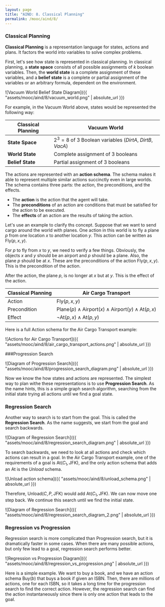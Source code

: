 ```yaml
---
layout: page
title: "AIND: 8. Classical Planning"
permalink: /mooc/aind/8/
---
```


### Classical Planning

**Classical Planning** is a representation language for states, actions and plans. It factors the world into variables to solve complex problems. 

First, let's see how state is represented in classical planning. In classical planning, a **state space** consists of all possible assignments of $k$ boolean variables. Then, the **world state** is a complete assignment of these variables, and a **belief state** is a complete or partial assignment of the variables or an arbitrary formula, dependent on the environment.

![Vacuum World Belief State Diagram]({{ "assets/mooc/aind/8/vacuum_world.png" | absolute_url }})

For example, in the Vacuum World above, states would be represented the following way:

| Classical Planning | Vacuum World                                                |
| ------------------ | ----------------------------------------------------------- |
| **State Space**    | $2^3=8$ of $3$ Boolean variables (*DirtA*, *DirtB*, *VacA*) |
| **World State**    | Complete assignment of $3$ booleans                         |
| **Belief State**   | Partial assignment of $3$ booleans                          |

The actions are represented with an **action schema**. The schema makes it able to represent multiple similar actions succinctly even in large worlds. The schema contains three parts: the action, the preconditions, and the effects.

* The **action** is the action that the agent will take.
* The **preconditions** of an action are conditions that must be satisfied for the action to be executed.
* The **effects** of an action are the results of taking the action.

Let's use an example to clarify ths concept. Suppose that we want to send cargo around the world with planes. One action in this world is to fly a plane $p$ from one location $x$ to another location $y$. This action can be written as $\text{Fly}(p, x, y)$. 

For $p$ to fly from $x$ to $y$, we need to verify a few things. Obviously, the objects $x$ and $y$ should be an airport and $p$ should be a plane. Also, the plane $p$ should be at $x$. These are the preconditions of the action $\text{Fly}(p, x, y)$. This is the precondition of the action.

After the action, the plane $p$, is no longer at $x$ but at $y$. This is the effect of the action.

| Classical Planning | Air Cargo Transport                                          |
| ------------------ | ------------------------------------------------------------ |
| Action             | $\text{Fly}(p, x, y)$                                        |
| Precondition       | $\text{Plane}(p) \land \text{Airport}(x) \land \text{Airport}(y) \land \text{At}(p, x)$ |
| Effect             | $\lnot \text{At}(p, x) \land \text{At}(p, y)$                |

Here is a full Action schema for the Air Cargo Transport example:

![Actions for Air Cargo Transport]({{ "assets/mooc/aind/8/air_cargo_transport_actions.png" | absolute_url }})

###Progression Search

![Diagram of Progression Search]({{ "assets/mooc/aind/8/progression_search_diagram.png" | absolute_url }})

Now we know the how states and actions are represented. The simplest way to plan withe these representations is to use **Progression Search**. As the name hints, this is a simple graph search algorithm, searching from the initial state trying all actions until we find a goal state.

### Regression Search

Another way to search is to start from the goal. This is called the **Regression Search**. As the name suggests, we start from the goal and search backwards.

![Diagram of Regression Search]({{ "assets/mooc/aind/8/regression_search_diagram.png" | absolute_url }})

To search backwards, we need to look at all actions and check which actions can result in a goal. In the Air Cargo Transport example, one of the requirements of a goal is $\text{At}(C_1, \text{JFK})$, and the only action schema that adds an $\text{At}$ is the *Unload* schema.

![Unload action schema]({{ "assets/mooc/aind/8/unload_schema.png" | absolute_url }})

Therefore, $\text{Unload}(C, P, \text{JFK})$ would add $\text{At}(C_1, \text{JFK})$. We can now move one step back. We continue this search until we find the initial state.

![Diagram of Regression Search]({{ "assets/mooc/aind/8/regression_search_diagram_2.png" | absolute_url }})

### Regression vs Progression

Regression search is more complicated than Progression search, but it is dramatically faster in some cases. When there are many possible actions, but only few lead to a goal, regression search performs better.

![Regression vs Progression Diagram]({{ "assets/mooc/aind/8/regression_vs_progression.png" | absolute_url }})

Here is a simple example. We want to buy a book, and we have an action schema $\text{Buy}(b)$ that buys a book if given an ISBN. Then, there are millions of actions, one for each ISBN, so it takes a long time for the progression search to find the correct action. However, the regression search can find the action instantaneously since there is only one action that leads to the goal.

 

